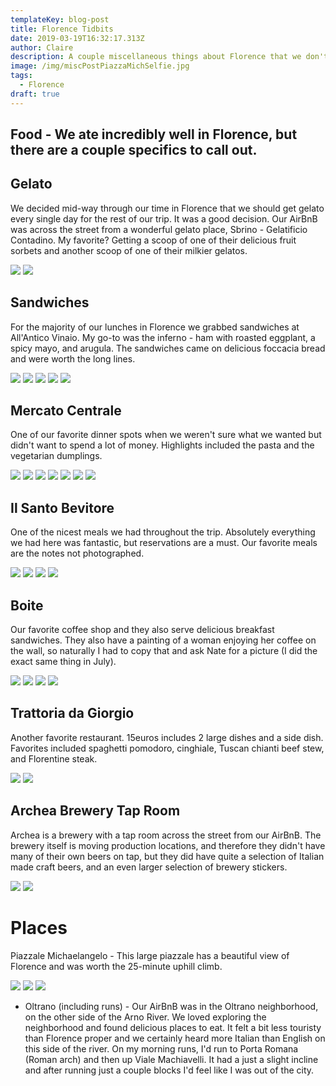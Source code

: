 ```yaml
---
templateKey: blog-post
title: Florence Tidbits
date: 2019-03-19T16:32:17.313Z
author: Claire
description: A couple miscellaneous things about Florence that we don't want to forget.
image: /img/miscPostPiazzaMichSelfie.jpg
tags:
  - Florence
draft: true
---
```

## Food - We ate incredibly well in Florence, but there are a couple specifics to call out.

## Gelato

We decided mid-way through our time in Florence that we should get gelato every single day for the rest of our trip.  It was a good decision.  Our AirBnB was across the street from a wonderful gelato place, Sbrino - Gelatificio Contadino.  My favorite?  Getting a scoop of one of their delicious fruit sorbets and another scoop of one of their milkier gelatos.

![](/img/florence/miscPostGelato.JPG)
![](/img/florence/miscPostGelato2.JPG)

## Sandwiches

For the majority of our lunches in Florence we grabbed sandwiches at All'Antico Vinaio.  My go-to was the inferno - ham with roasted eggplant, a spicy mayo, and arugula.  The sandwiches came on delicious foccacia bread and were worth the long lines.

![](/img/florence/miscPostAllanticoVinaioSign.jpg)
![](/img/florence/miscPostSandwich1.jpg)
![](/img/florence/miscPostSandwich2.jpg)
![](/img/florence/miscPostSandwich3.jpg)
![](/img/florence/miscPostSandwich4.jpg)

## Mercato Centrale

One of our favorite dinner spots when we weren't sure what we wanted but didn't want to spend a lot of money.  Highlights included the pasta and the vegetarian dumplings.

![](/img/florence/miscPostMercadoCentral2.jpg)
![](/img/florence/miscPostMercadoCentrale1.jpg)
![](/img/florence/miscPostMercadoCentrale3.jpg)
![](/img/florence/miscPostMercadoCentrale4.jpg)
![](/img/florence/miscPostMercadoCentrale5.jpg)
![](/img/florence/miscPostMercadoCentrale6.jpg)
![](/img/florence/miscPostMercadoCentrale7.jpg)

## Il Santo Bevitore

One of the nicest meals we had throughout the trip.  Absolutely everything we had here was fantastic, but reservations are a must. Our favorite meals are the notes not photographed. 

![](/img/florence/miscPostIlSantoBevitore.jpeg)
![](/img/florence/miscPostIlSantoBevitore1.jpg)
![](/img/florence/miscPostIlSantoBevitore2.jpg)
![](/img/florence/miscPostIlSantoBevitore3.jpeg)

## Boite

Our favorite coffee shop and they also serve delicious breakfast sandwiches.  They also have a painting of a woman enjoying her coffee on the wall, so naturally I had to copy that and ask Nate for a picture (I did the exact same thing in July).

![](/img/florence/miscPostBoite.jpg)
![](/img/florence/miscPostBoite1.JPG)
![](/img/florence/miscPostBoiteClaire1.jpg)
![](/img/florence/miscPostBoiteClaire2.jpg)

## Trattoria da Giorgio

Another favorite restaurant.  15euros includes 2 large dishes and a side dish.  Favorites included spaghetti pomodoro, cinghiale, Tuscan chianti beef stew, and Florentine steak.

![](/img/florence/miscPostDaGiorgio.jpg)
![](/img/florence/miscPostDaGiorgio2.jpg)

## Archea Brewery Tap Room

Archea is a brewery with a tap room across the street from our AirBnB. The brewery itself is moving production locations, and therefore they didn't have many of their own beers on tap, but they did have quite a selection of Italian made craft beers, and an even larger selection of brewery stickers. 

![](/img/florence/miscPostArcheaBrewing.jpg)
![](/img/florence/miscPostArcheaBrewing1.jpeg)

# Places

Piazzale Michaelangelo - This large piazzale has a beautiful view of Florence and was worth the 25-minute uphill climb.  

![](/img/florence/miscPostPiazzaMich1.jpg)
![](/img/florence/miscPostPiazzaMich2.jpg)
![](/img/florence/miscPostPiazzaMich3.jpg)

* Oltrano (including runs) - Our AirBnB was in the Oltrano neighborhood, on the other side of the Arno River.  We loved exploring the neighborhood and found delicious places to eat.  It felt a bit less touristy than Florence proper and we certainly heard more Italian than English on this side of the river.  On my morning runs, I'd run to Porta Romana (Roman arch) and then up Viale Machiavelli.  It had a just a slight incline and after running just a couple blocks I'd feel like I was out of the city.

